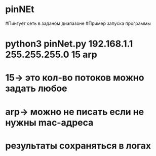 # pinNEt
#Пингует сеть в заданом диапазоне
#Пример запуска программы
# python3 pinNet.py 192.168.1.1 255.255.255.0 15 arp
# 15-> это кол-во потоков можно задать любое
# arp-> можно не писать если не нужны mac-адреса
# результаты соxраняться в логах
